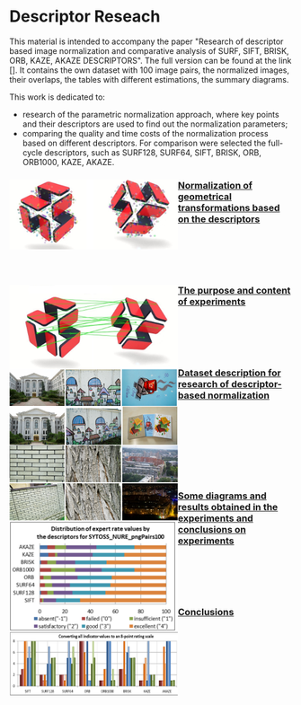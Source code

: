<h1>Descriptor Reseach</h1>

This material is intended to accompany the paper "Research of descriptor based image normalization and comparative analysis of SURF, SIFT, BRISK, ORB, KAZE, AKAZE DESCRIPTORS". The full version can be found at the link [].
It contains the own dataset with 100 image pairs, the normalized images, their overlaps, the tables with different estimations, the summary diagrams.

This work is dedicated to:
* research of the parametric normalization approach, where key points and their descriptors are used to find out the normalization parameters;
* comparing the quality and time costs of the normalization process based on different descriptors. For comparison were selected the full-cycle descriptors, such as SURF128, SURF64, SIFT, BRISK, ORB, ORB1000, KAZE, AKAZE.

### <img src="/doc/images/normalization_keypoints.PNG" width="300" align="left">[Normalization of geometrical transformations based on the descriptors](https://www.google.com/) 
<br/><br/><br/><br/>
### <img src="/doc/images/normalization_matches.jpg" width="300" align="left">[The purpose and content of experiments](https://www.google.com/)
<br/><br/><br/><br/>
### <img src="/doc/images/dataset.png" width="300" align="left">[Dataset description for research of descriptor-based normalization](https://www.google.com/) 
<br/><br/><br/><br/><br/><br/><br/>
### <img src="/doc/images/expert_rates_diagram.png" width="300" align="left">[Some diagrams and results obtained in the experiments and conclusions on experiments](https://www.google.com/) 
<br/><br/><br/><br/>
### <img src="/doc/images/conclutions.png" width="300" align="left">[Conclusions](https://www.google.com/) 
